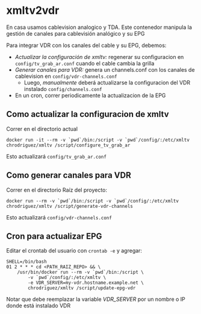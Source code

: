 # xmltv2vdr

En casa usamos cablevision analogico y TDA. Este contenedor manipula la gestión de canales para cablevisión analógico y su EPG

Para integrar VDR con los canales del cable y su EPG, debemos:

* *Actualizar la configuración de xmltv:* regenerar su configuracion en `config/tv_grab_ar.conf` cuando el cable cambia la grilla
* *Generar canales para VDR:* genera un channels.conf con los canales de cablevision en `config/vdr-channels.conf`
  * Luego, *manualmente* deberá actualizarse la configuracion del VDR instalado `config/channels.conf`
* En un cron, correr periodicamente la actualizacion de la EPG 

## Como actualizar la configuracion de xmltv

Correr en el directorio actual

```
docker run -it --rm -v `pwd`/bin:/script -v `pwd`/config/:/etc/xmltv chrodriguez/xmltv /script/configure_tv_grab_ar
```

Esto actualizará `config/tv_grab_ar.conf`

## Como generar canales para VDR

Correr en el directorio Raíz del proyecto:

```
docker run --rm -v `pwd`/bin:/script -v `pwd`/config/:/etc/xmltv chrodriguez/xmltv /script/generate-vdr-channels
```

Esto actualizará `config/vdr-channels.conf`

## Cron para actualizar EPG

Editar el crontab del usuario con `crontab -e` y agregar:

```
SHELL=/bin/bash
01 2 * * * cd <PATH_RAIZ_REPO> && \
	/usr/bin/docker run --rm -v `pwd`/bin:/script \
		-v `pwd`/config/:/etc/xmltv \
		-e VDR_SERVER=my-vdr.hostname.example.net \
		chrodriguez/xmltv /script/update-epg-vdr
```

Notar que debe reemplazar la variable *VDR_SERVER* por un nombre o IP donde está instalado VDR
